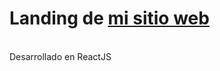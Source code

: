 <h1>Landing de <a href="http://ejlorenzo.com.ve/" target="_blank">mi sitio web</a></h1>
<br/>
Desarrollado en ReactJS

